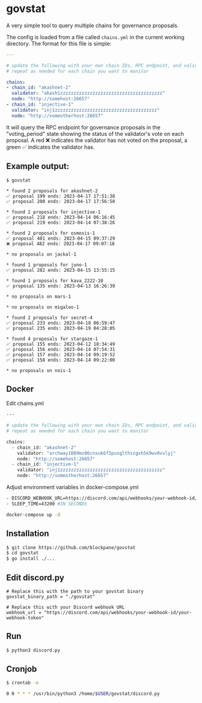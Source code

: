 # govstat

A very simple tool to query multiple chains for governance proposals.

The config is loaded from a file called `chains.yml` in the current working directory.
The format for this file is simple:

```yaml
---

# update the following with your own chain IDs, RPC endpoint, and validator addresses
# repeat as needed for each chain you want to monitor

chains:
- chain_id: "akashnet-2"
  validator: "akash1zzzzzzzzzzzzzzzzzzzzzzzzzzzzzzzzzzzzzz"
  node: "http://somehost:26657"
- chain_id: "injective-1"
  validator: "inj1zzzzzzzzzzzzzzzzzzzzzzzzzzzzzzzzzzzzzz"
  node: "http://someotherhost:26657"
```

It will query the RPC endpoint for governance proposals in the "voting_period" state showing
the status of the validator's vote on each proposal.
A red ❌ indicates the validator has not voted on the proposal, a green ✅ indicates the validator has.

## Example output:

```text
$ govstat

* found 2 proposals for akashnet-2
✅ proposal 199 ends: 2023-04-17 17:51:38
✅ proposal 200 ends: 2023-04-17 17:56:50

* found 2 proposals for injective-1
✅ proposal 218 ends: 2023-04-14 06:16:45
✅ proposal 219 ends: 2023-04-14 07:38:26

* found 2 proposals for osmosis-1
✅ proposal 481 ends: 2023-04-15 09:37:29
❌ proposal 482 ends: 2023-04-17 09:07:18

* no proposals on jackal-1

* found 1 proposals for juno-1
✅ proposal 282 ends: 2023-04-15 13:55:15

* found 1 proposals for kava_2222-10
✅ proposal 135 ends: 2023-04-13 16:26:39

* no proposals on mars-1

* no proposals on migaloo-1

* found 2 proposals for secret-4
✅ proposal 233 ends: 2023-04-18 06:59:47
✅ proposal 235 ends: 2023-04-19 04:28:05

* found 4 proposals for stargaze-1
✅ proposal 155 ends: 2023-04-12 18:34:49
✅ proposal 156 ends: 2023-04-14 07:54:31
✅ proposal 157 ends: 2023-04-14 09:19:52
✅ proposal 158 ends: 2023-04-14 09:22:00

* no proposals on nois-1

```

## Docker
Edit chains.yml

```bash
---

# update the following with your own chain IDs, RPC endpoint, and validator addresses
# repeat as needed for each chain you want to monitor

chains:
  - chain_id: "akashnet-2"
    validator: "archway1809mz86cnxuk6f3pusglthszgxh5k9wv0vvlyj"
    node: "http://somehost:26657"
  - chain_id: "injective-1"
    validator: "inj1zzzzzzzzzzzzzzzzzzzzzzzzzzzzzzzzzzzzzz"
    node: "http://someotherhost:26657"
```


Adjust environment variables in docker-compose.yml

```bash
- DISCORD_WEBHOOK_URL=https://discord.com/api/webhooks/your-webhook-id/your-webhook-token
- SLEEP_TIME=43200 #IN SECONDS
```

```bash
docker-compose up -d
```


## Installation

```bash
$ git clone https://github.com/blockpane/govstat
$ cd govstat
$ go install ./...
```


## Edit discord.py

```
# Replace this with the path to your govstat binary
govstat_binary_path = "./govstat"

# Replace this with your Discord webhook URL
webhook_url = "https://discord.com/api/webhooks/your-webhook-id/your-webhook-token"
```
## Run
```bash
$ python3 discord.py
```

## Cronjob

```bash
$ crontab -e
```

```bash
0 0 * * * /usr/bin/python3 /home/$USER/govstat/discord.py
```
